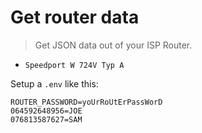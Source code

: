 Get router data
===============

> Get JSON data out of your ISP Router.

* `Speedport W 724V Typ A`

Setup a `.env` like this:

```
ROUTER_PASSWORD=yoUrRoUtErPassWorD
064592648956=JOE
076813587627=SAM
```

